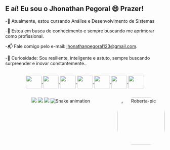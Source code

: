 ## E aí! Eu sou o Jhonathan Pegoral 😄 Prazer!

-🚀 Atualmente, estou cursando Análise e Desenvolvimento de Sistemas

-🤝 Estou em busca de conhecimento e sempre buscando me aprimorar como profissional.

-📬 Fale comigo pelo e-mail: jhonathanpegoral123@gmail.com.

-🌟 Curiosidade: Sou resiliente, inteligente e astuto, sempre buscando surpreender e inovar constantemente..


<div align="center">
  <a href="https://github.com/Pegoral123">
  <![Pegoral123 GitHub stats](https://github-readme-stats.vercel.app/api?username=Pegoral123_icons=true&theme=dracula&bgcolor=transparent)
  [![Top Langs](https://github-readme-stats.vercel.app/api/top-langs/?username=Pegoral123&theme=dracula)](https://github.com/Pegoral123/github-readme-stats)
</div>
 
  
  
  <div style="display: inline_block"><br>
    <img align="center" height="40" width="50" src="https://cdn.jsdelivr.net/gh/devicons/devicon/icons/html5/html5-original-wordmark.svg" />
    <img align="center" height="40" width="50" src="https://cdn.jsdelivr.net/gh/devicons/devicon/icons/css3/css3-original-wordmark.svg" />
    <img align="center" height="40" width="50" src="https://cdn.jsdelivr.net/gh/devicons/devicon/icons/bootstrap/bootstrap-original.svg" />
    <img align="center" height="40" width="50" src="https://cdn.jsdelivr.net/gh/devicons/devicon/icons/javascript/javascript-original.svg" />
    <img align="center" height="40" width="50"  src="https://cdn.jsdelivr.net/gh/devicons/devicon/icons/git/git-plain.svg" />
     <img align="center" height="40" width="50" rel="stylesheet" src="https://cdn.jsdelivr.net/gh/devicons/devicon/icons/nodejs/nodejs-original-wordmark.svg"/>
     <img align="center" height="40" width="50" rel="stylesheet"  src="https://cdn.jsdelivr.net/gh/devicons/devicon/icons/vuejs/vuejs-original-wordmark.svg"/>
  
         
          
  </div>

  ##
  <div> 
 
  <a href="https://www.instagram.com/jhonathan_pegoral/" target="_blank"><img src="https://img.shields.io/badge/-Instagram-%23E4405F?style=for-the-badge&logo=instagram&logoColor=white" target="_blank"></a>
  <a href = "mailto:jhonathanpegoral123@gmail.com"><img src="https://img.shields.io/badge/-Gmail-%23333?style=for-the-badge&logo=gmail&logoColor=white" target="_blank"></a>
  <a href="https://www.linkedin.com/in/jhonathan-pegoral-462165222/" target="_blank"><img src="https://img.shields.io/badge/-LinkedIn-%230077B5?style=for-the-badge&logo=linkedin&logoColor=white" target="_blank"></a> 
![Snake animation](https://github.com/Pegoral123/Pegoral123/blob/output/github-contribution-grid-snake-dark.svg)
<img align="right" alt="Roberta-pic" height="150" style="border-radius:50px;" src="https://avatars.githubusercontent.com/u/10570920?v=4">
 
  


 
